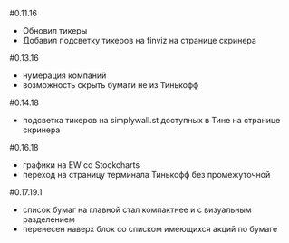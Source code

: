 #0.11.16
- Обновил тикеры
- Добавил подсветку тикеров на finviz на странице скринера

#0.13.16
- нумерация компаний
- возможность скрыть бумаги не из Тинькофф

#0.14.18
- подсветка тикеров на simplywall.st доступных в Тине на странице скринера

#0.16.18
 - графики на EW со Stockcharts
 - переход на страницу терминала Тинькофф без промежуточной
 
 #0.17.19.1
  - список бумаг на главной стал компактнее и с визуальным разделением
  - перенесен наверх блок со списком имеющихся акций по бумаге
